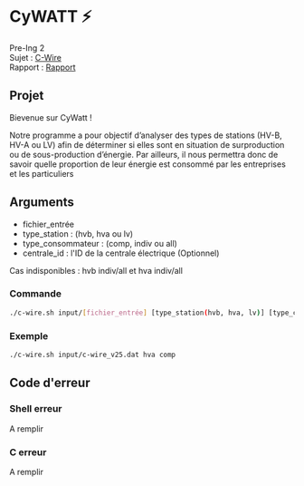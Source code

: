 # CyWATT ⚡

Pre-Ing 2 <br>
Sujet : [C-Wire](Projet_C-Wire.pdf) <br>
Rapport : [Rapport](RapportProjet.pdf) <br>

## Projet

Bievenue sur CyWatt !


Notre programme a pour objectif d’analyser des types de stations (HV-B, HV-A ou LV) afin de déterminer si elles sont en situation de surproduction ou de sous-production d’énergie. Par ailleurs, il nous permettra donc de savoir quelle proportion de leur énergie est consommé par les entreprises et les particuliers

## Arguments 

- fichier_entrée 
- type_station : (hvb, hva ou lv)
- type_consommateur : (comp, indiv ou all)
- centrale_id : l'ID de la centrale électrique (Optionnel)

Cas indisponibles : hvb indiv/all et hva indiv/all

### Commande

```bash
./c-wire.sh input/[fichier_entrée] [type_station(hvb, hva, lv)] [type_consommateur(indiv, comp, all)] (centrale_id)
```

### Exemple

```bash
./c-wire.sh input/c-wire_v25.dat hva comp
```

## Code d'erreur

### Shell erreur

A remplir

### C erreur

A remplir
